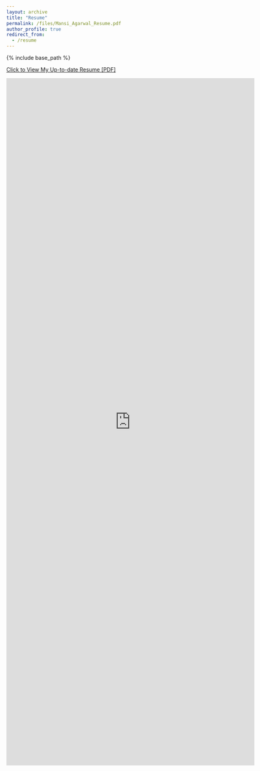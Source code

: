 ```yaml
---
layout: archive
title: "Resume"
permalink: /files/Mansi_Agarwal_Resume.pdf
author_profile: true
redirect_from:
  - /resume
---
```


{% include base_path %}

[Click to View My Up-to-date Resume [PDF]](https://mansiagarwal11.github.io/files/Mansi_Agarwal_Resume.pdf)

<embed src="https://mansiagarwal11.github.io//files/Mansi_Agarwal_Resume.pdf" width="650" height="1800" type='application/pdf'>
